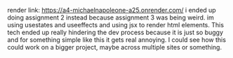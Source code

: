 render link: https://a4-michaelnapoleone-a25.onrender.com/
i ended up doing assignment 2 instead because assignment 3 was being weird. im using usestates and useeffects and using jsx to render html
elements. This tech ended up really hindering the dev process because it is just so buggy and for something simple like this it gets real
annoying. I could see how this could work on a bigger project, maybe across multiple sites or something.